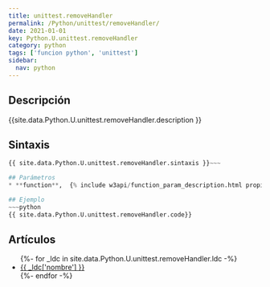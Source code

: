 ```yaml
---
title: unittest.removeHandler
permalink: /Python/unittest/removeHandler/
date: 2021-01-01
key: Python.U.unittest.removeHandler
category: python
tags: ['funcion python', 'unittest']
sidebar: 
  nav: python
---
```


## Descripción
{{site.data.Python.U.unittest.removeHandler.description }}

## Sintaxis
~~~python
{{ site.data.Python.U.unittest.removeHandler.sintaxis }}~~~

## Parámetros
* **function**,  {% include w3api/function_param_description.html propiedad=site.data.Python.U.unittest.removeHandler valor="function" %}

## Ejemplo
~~~python
{{ site.data.Python.U.unittest.removeHandler.code}}
~~~

## Artículos
<ul>
{%- for _ldc in site.data.Python.U.unittest.removeHandler.ldc -%}
   <li>
       <a href="{{_ldc['url'] }}">{{ _ldc['nombre'] }}</a>
   </li>
{%- endfor -%}
</ul>
